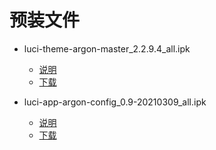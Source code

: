 # 预装文件

* luci-theme-argon-master_2.2.9.4_all.ipk
  * [说明](https://github.com/jerrykuku/luci-theme-argon/releases/tag/v2.2.9.4)
  * [下载](https://github.com/jerrykuku/luci-theme-argon/releases/download/v2.2.9.4/luci-theme-argon-master_2.2.9.4_all.ipk)

* luci-app-argon-config_0.9-20210309_all.ipk
  * [说明](https://github.com/jerrykuku/luci-theme-argon/releases/tag/v2.2.9)
  * [下载](https://github.com/jerrykuku/luci-theme-argon/releases/download/v2.2.9/luci-app-argon-config_0.9-20210309_all.ipk)
